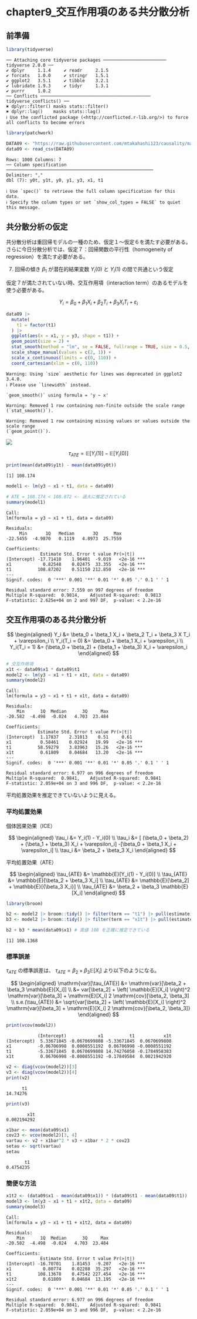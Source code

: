 # chapter9_交互作用項のある共分散分析


## 前準備

``` r
library(tidyverse)
```

    ── Attaching core tidyverse packages ──────────────────────── tidyverse 2.0.0 ──
    ✔ dplyr     1.1.4     ✔ readr     2.1.5
    ✔ forcats   1.0.0     ✔ stringr   1.5.1
    ✔ ggplot2   3.5.1     ✔ tibble    3.2.1
    ✔ lubridate 1.9.3     ✔ tidyr     1.3.1
    ✔ purrr     1.0.2     
    ── Conflicts ────────────────────────────────────────── tidyverse_conflicts() ──
    ✖ dplyr::filter() masks stats::filter()
    ✖ dplyr::lag()    masks stats::lag()
    ℹ Use the conflicted package (<http://conflicted.r-lib.org/>) to force all conflicts to become errors

``` r
library(patchwork)

DATA09 <- "https://raw.githubusercontent.com/mtakahashi123/causality/main/data09.csv"
data09 <- read_csv(DATA09)
```

    Rows: 1000 Columns: 7
    ── Column specification ────────────────────────────────────────────────────────
    Delimiter: ","
    dbl (7): y0t, y1t, y0, y1, y3, x1, t1

    ℹ Use `spec()` to retrieve the full column specification for this data.
    ℹ Specify the column types or set `show_col_types = FALSE` to quiet this message.

## 共分散分析の仮定

共分散分析は重回帰モデルの一種のため、仮定１〜仮定６を満たす必要がある。さらに今日分散分析では、仮定７：回帰関数の平行性（homogeneity
of regression）を満たす必要がある。

7.  回帰の傾き $\beta_1$ が潜在的結果変数 $Y_i(0)$ と $Y_i(1)$
    の間で共通という仮定

仮定７が満たされていない時、交互作用項（interaction
term）のあるモデルを使う必要がある。

$$
Y_i = \beta_0 + \beta_1 X_i + \beta_2 T_i + \beta_3 X_i T_i + \varepsilon_i
$$

``` r
data09 |>
  mutate(
    t1 = factor(t1)
  ) |>
  ggplot(aes(x = x1, y = y3, shape = t1)) +
  geom_point(size = 2) +
  stat_smooth(method = "lm", se = FALSE, fullrange = TRUE, size = 0.5, color = "black") +
  scale_shape_manual(values = c(2, 1)) +
  scale_x_continuous(limits = c(0, 110)) +
  coord_cartesian(xlim = c(0, 110))
```

    Warning: Using `size` aesthetic for lines was deprecated in ggplot2 3.4.0.
    ℹ Please use `linewidth` instead.

    `geom_smooth()` using formula = 'y ~ x'

    Warning: Removed 1 row containing non-finite outside the scale range
    (`stat_smooth()`).

    Warning: Removed 1 row containing missing values or values outside the scale range
    (`geom_point()`).

![](chapter9_files/figure-commonmark/unnamed-chunk-2-1.png)

$$
\tau_{ATE} = \mathbb{E}[Y_i (1)] - \mathbb{E}[Y_i(0)]
$$

``` r
print(mean(data09$y1t) - mean(data09$y0t))
```

    [1] 108.174

``` r
model1 <- lm(y3 ~ x1 + t1, data = data09)

# ATE = 108.174 < 108.872 <- 過大に推定されている
summary(model1)
```


    Call:
    lm(formula = y3 ~ x1 + t1, data = data09)

    Residuals:
         Min       1Q   Median       3Q      Max 
    -22.5455  -4.9870   0.1119   4.8973  25.7559 

    Coefficients:
                 Estimate Std. Error t value Pr(>|t|)    
    (Intercept) -17.71410    1.96401  -9.019   <2e-16 ***
    x1            0.82548    0.02475  33.355   <2e-16 ***
    t1          108.87202    0.51150 212.850   <2e-16 ***
    ---
    Signif. codes:  0 '***' 0.001 '**' 0.01 '*' 0.05 '.' 0.1 ' ' 1

    Residual standard error: 7.559 on 997 degrees of freedom
    Multiple R-squared:  0.9814,    Adjusted R-squared:  0.9813 
    F-statistic: 2.625e+04 on 2 and 997 DF,  p-value: < 2.2e-16

## 交互作用項のある共分散分析

$$
\begin{aligned}
Y_i &= \beta_0 + \beta_1 X_i + \beta_2 T_i + \beta_3 X T_i + \varepsilon_i \\
Y_i(T_i = 0) &= \beta_0 + \beta_1 X_i + \varepsilon_i \\
Y_i(T_i = 1) &= (\beta_0 + \beta_2) + (\beta_1 + \beta_3) X_i + \varepsilon_i
\end{aligned}
$$

``` r
# 交互作用項
x1t <- data09$x1 * data09$t1
model2 <- lm(y3 ~ x1 + t1 + x1t, data = data09)
summary(model2)
```


    Call:
    lm(formula = y3 ~ x1 + t1 + x1t, data = data09)

    Residuals:
        Min      1Q  Median      3Q     Max 
    -20.582  -4.498  -0.024   4.703  23.484 

    Coefficients:
                Estimate Std. Error t value Pr(>|t|)    
    (Intercept)  1.17837    2.31013    0.51     0.61    
    x1           0.58461    0.02924   19.99   <2e-16 ***
    t1          58.59279    3.83963   15.26   <2e-16 ***
    x1t          0.61809    0.04684   13.20   <2e-16 ***
    ---
    Signif. codes:  0 '***' 0.001 '**' 0.01 '*' 0.05 '.' 0.1 ' ' 1

    Residual standard error: 6.977 on 996 degrees of freedom
    Multiple R-squared:  0.9841,    Adjusted R-squared:  0.9841 
    F-statistic: 2.059e+04 on 3 and 996 DF,  p-value: < 2.2e-16

平均処置効果を推定できていないように見える。

### 平均処置効果

個体因果効果（ICE）

$$
\begin{aligned}
\tau_i &= Y_i(1) - Y_i(0) \\
\tau_i &= [ (\beta_0 + \beta_2) + (\beta_1 + \beta_3) X_i + \varepsilon_i] -[\beta_0 + \beta_1 X_i + \varepsilon_i] \\
\tau_i &= \beta_2 + \beta_3 X_i
\end{aligned}
$$

平均処置効果（ATE）

$$
\begin{aligned}
\tau_{ATE} &= \mathbb{E}[Y_i(1) - Y_i(0)] \\
\tau_{ATE} &= \mathbb{E}[\beta_2 + \beta_3 X_i] \\
\tau_{ATE} &= \mathbb{E}[\beta_2] + \mathbb{E}[{\beta_3 X_i}] \\
\tau_{ATE} &= \beta_2 + \beta_3 \mathbb{E}[X_i]
\end{aligned}
$$

``` r
library(broom)

b2 <- model2 |> broom::tidy() |> filter(term == "t1") |> pull(estimate)
b3 <- model2 |> broom::tidy() |> filter(term == "x1t") |> pull(estimate)

b2 + b3 * mean(data09$x1) # 真値 108 を正確に推定できている
```

    [1] 108.1368

### 標準誤差

$\tau_{ATE}$ の標準誤差は、
$\tau_{ATE} = \beta_2 + \beta_3 \mathbb{E}[X_i]$ より以下のようになる。

$$
\begin{aligned}
\mathrm{var}[\tau_{ATE}] &= \mathrm{var}[\beta_2 + \beta_3 \mathbb{E}[X_i]] \\
&= var[\beta_2] + \left( \mathbb{E}[X_i] \right)^2 \mathrm{var}[\beta_3] + \mathrm{E}[X_i] 2 \mathrm{cov}[\beta_2, \beta_3] \\
s.e.(\tau_{ATE}) &= \sqrt{var[\beta_2] + \left( \mathbb{E}[X_i] \right)^2 \mathrm{var}[\beta_3] + \mathrm{E}[X_i] 2 \mathrm{cov}[\beta_2, \beta_3]}
\end{aligned}
$$

``` r
print(vcov(model2))
```

                (Intercept)            x1          t1           x1t
    (Intercept)  5.33671845 -0.0670699808 -5.33671845  0.0670699808
    x1          -0.06706998  0.0008551192  0.06706998 -0.0008551192
    t1          -5.33671845  0.0670699808 14.74276058 -0.1784958383
    x1t          0.06706998 -0.0008551192 -0.17849584  0.0021942920

``` r
v2 <- diag(vcov(model2))[3]
v3 <- diag(vcov(model2))[4]
print(v2)
```

          t1 
    14.74276 

``` r
print(v3)
```

            x1t 
    0.002194292 

``` r
x1bar <- mean(data09$x1)
cov23 <- vcov(model2)[3, 4]
vartau <- v2 + x1bar^2 * v3 + x1bar * 2 * cov23
setau <- sqrt(vartau)
setau
```

           t1 
    0.4754235 

### 簡便な方法

``` r
x1t2 <- (data09$x1 - mean(data09$x1)) * (data09$t1 - mean(data09$t1))
model3 <- lm(y3 ~ x1 + t1 + x1t2, data = data09)
summary(model3)
```


    Call:
    lm(formula = y3 ~ x1 + t1 + x1t2, data = data09)

    Residuals:
        Min      1Q  Median      3Q     Max 
    -20.582  -4.498  -0.024   4.703  23.484 

    Coefficients:
                 Estimate Std. Error t value Pr(>|t|)    
    (Intercept) -16.70701    1.81453  -9.207   <2e-16 ***
    x1            0.80774    0.02288  35.297   <2e-16 ***
    t1          108.13678    0.47542 227.454   <2e-16 ***
    x1t2          0.61809    0.04684  13.195   <2e-16 ***
    ---
    Signif. codes:  0 '***' 0.001 '**' 0.01 '*' 0.05 '.' 0.1 ' ' 1

    Residual standard error: 6.977 on 996 degrees of freedom
    Multiple R-squared:  0.9841,    Adjusted R-squared:  0.9841 
    F-statistic: 2.059e+04 on 3 and 996 DF,  p-value: < 2.2e-16
